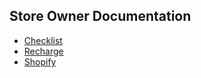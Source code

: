 ## Store Owner Documentation

* [Checklist](/owner-checklist)
* [Recharge](/RECHARGE)
* [Shopify](/owner-shopify)
